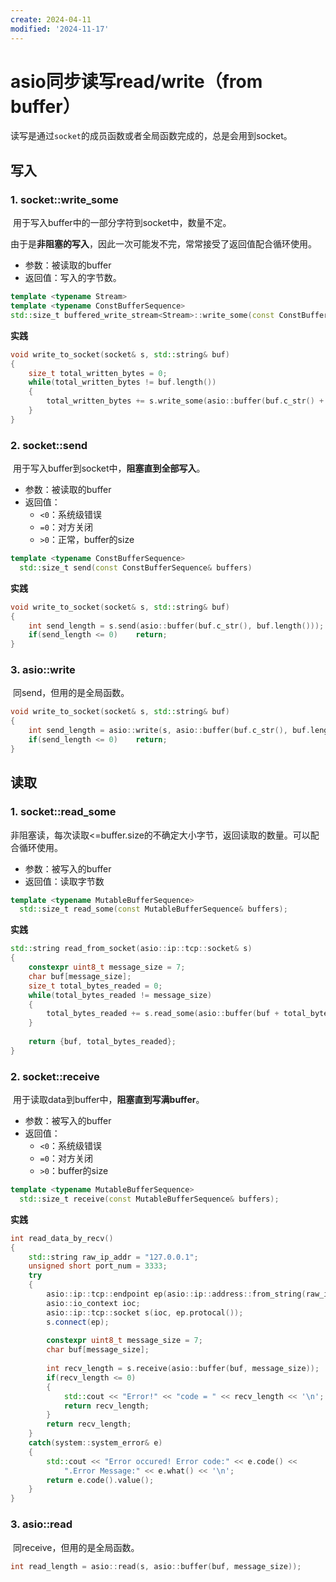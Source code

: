 ```yaml
---
create: 2024-04-11
modified: '2024-11-17'
---
```


# asio同步读写read/write（from buffer）

​	读写是通过`socket`的成员函数或者全局函数完成的，总是会用到socket。

## 写入

### 1. socket::write_some

​	用于写入buffer中的一部分字符到socket中，数量不定。

​	由于是**非阻塞的写入**，因此一次可能发不完，常常接受了返回值配合循环使用。

* 参数：被读取的buffer
* 返回值：写入的字节数。

```C++
template <typename Stream>
template <typename ConstBufferSequence>
std::size_t buffered_write_stream<Stream>::write_some(const ConstBufferSequence& buffers);
```

**实践**

```C++
void write_to_socket(socket& s, std::string& buf)
{
    size_t total_written_bytes = 0;
    while(total_written_bytes != buf.length())
    {
        total_written_bytes += s.write_some(asio::buffer(buf.c_str() + total_written_bytes, buf.length() - total_written_bytes));
    }
}
```

### 2. socket::send

​	用于写入buffer到socket中，**阻塞直到全部写入**。

* 参数：被读取的buffer
* 返回值：
  * `<0`：系统级错误
  * `=0`：对方关闭
  * `>0`：正常，buffer的size

```C++
template <typename ConstBufferSequence>
  std::size_t send(const ConstBufferSequence& buffers)
```

**实践**

```C++
void write_to_socket(socket& s, std::string& buf)
{
    int send_length = s.send(asio::buffer(buf.c_str(), buf.length()));
    if(send_length <= 0)	return;
}
```

### 3. asio::write

​	同send，但用的是全局函数。

```C++
void write_to_socket(socket& s, std::string& buf)
{
    int send_length = asio::write(s, asio::buffer(buf.c_str(), buf.length()));
    if(send_length <= 0)	return;
}
```

## 读取

### 1.  socket::read_some

​	非阻塞读，每次读取<=buffer.size的不确定大小字节，返回读取的数量。可以配合循环使用。

* 参数：被写入的buffer
* 返回值：读取字节数

```C++
template <typename MutableBufferSequence>
  std::size_t read_some(const MutableBufferSequence& buffers);
```

**实践**

```C++
std::string read_from_socket(asio::ip::tcp::socket& s)
{
    constexpr uint8_t message_size = 7;
    char buf[message_size];
    size_t total_bytes_readed = 0;
    while(total_bytes_readed != message_size)
    {
        total_bytes_readed += s.read_some(asio::buffer(buf + total_bytes_readed, message_size - total_bytes_readed));
    }
    
    return {buf, total_bytes_readed};
}
```

### 2. socket::receive

​	用于读取data到buffer中，**阻塞直到写满buffer**。

* 参数：被写入的buffer
* 返回值：
  * `<0`：系统级错误
  * `=0`：对方关闭
  * `>0`：buffer的size

```C++
template <typename MutableBufferSequence>
  std::size_t receive(const MutableBufferSequence& buffers);
```

**实践**

```C++
int read_data_by_recv()
{
    std::string raw_ip_addr = "127.0.0.1";
    unsigned short port_num = 3333;
    try
    {
        asio::ip::tcp::endpoint ep(asio::ip::address::from_string(raw_ip_addr), port_num);
        asio::io_context ioc;
        asio::ip::tcp::socket s(ioc, ep.protocal());
        s.connect(ep);
        
        constexpr uint8_t message_size = 7;
    	char buf[message_size];
        
        int recv_length = s.receive(asio::buffer(buf, message_size));
        if(recv_length <= 0)
        {
            std::cout << "Error!" << "code = " << recv_length << '\n';
            return recv_length;
        }
        return recv_length;
    }
    catch(system::system_error& e)
    {
        std::cout << "Error occured! Error code:" << e.code() <<
            ".Error Message:" << e.what() << '\n';
        return e.code().value();
	}
}
```

### 3. asio::read

​	同receive，但用的是全局函数。

```C++
int read_length = asio::read(s, asio::buffer(buf, message_size));
```